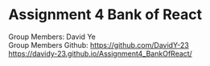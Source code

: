 # Assignment 4 Bank of React
Group Members: David Ye <br>
Group Members Github: https://github.com/DavidY-23 <br>
https://davidy-23.github.io/Assignment4_BankOfReact/

